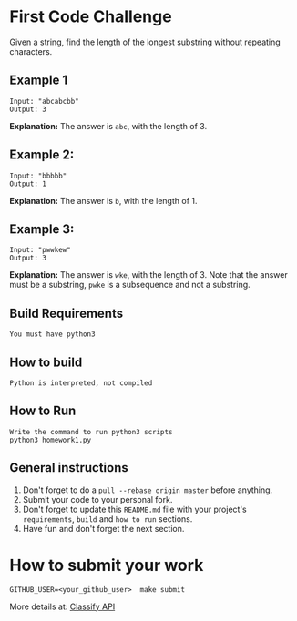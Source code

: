 First Code Challenge
====================

Given a string, find the length of the longest substring without repeating characters.

Example 1
---------
```
Input: "abcabcbb"
Output: 3
```

**Explanation:** The answer is `abc`, with the length of 3.


Example 2:
----------
```
Input: "bbbbb"
Output: 1
```

**Explanation:** The answer is `b`, with the length of 1.


Example 3:
----------
```
Input: "pwwkew"
Output: 3
```
**Explanation:** The answer is `wke`, with the length of 3.
Note that the answer must be a substring, `pwke` is a subsequence and not a substring.


Build Requirements
------------------
```
You must have python3
```


How to build
------------
```
Python is interpreted, not compiled
```

How to Run
----------
```
Write the command to run python3 scripts
python3 homework1.py

```


General instructions
--------------------
1. Don't forget to do a `pull --rebase origin master` before anything.
2. Submit your code to your personal fork.
3. Don't forget to update this `README.md` file with your project's `requirements`, `build` and `how to run` sections.
4. Have fun and don't forget the next section.


How to submit your work
=======================
```
GITHUB_USER=<your_github_user>  make submit
```
More details at: [Classify API](../../classify.md)
